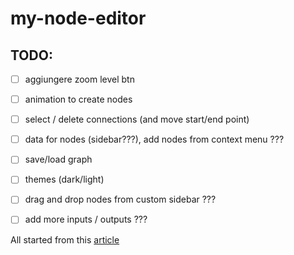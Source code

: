 # my-node-editor

## TODO:
- [ ] aggiungere zoom level btn
- [ ] animation to create nodes
- [ ] select / delete connections (and move start/end point)
- [ ] data for nodes (sidebar???), add nodes from context menu ???
- [ ] save/load graph
- [ ] themes (dark/light)
- [ ] drag and drop nodes from custom sidebar ???
- [ ] add more inputs / outputs ???


All started from this [article](https://harrisonmilbradt.com/articles/canvas-panning-and-zooming)
